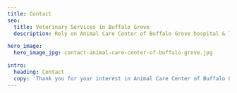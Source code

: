```yaml
---
title: Contact
seo:
  title: Veterinary Services in Buffalo Grove
  description: Rely on Animal Care Center of Buffalo Grove hospital & laboratory for grooming, veterinary medicine, surgery, radiology, dental & emergency vet services.

hero_image:
  hero_image_jpg: contact-animal-care-center-of-buffalo-grove.jpg

intro:
  heading: Contact
  copy: 'Thank you for your interest in Animal Care Center of Buffalo Grove! If you are reaching out regarding a medical emergency, please call us at <a href="tel:847-796-2420">847-796-2420</a>. To book an appointment online, <a href="/request-appointment/">click here</a>. For general inquiries, please complete the form below, and a member of our staff will respond shortly.'
---
```


